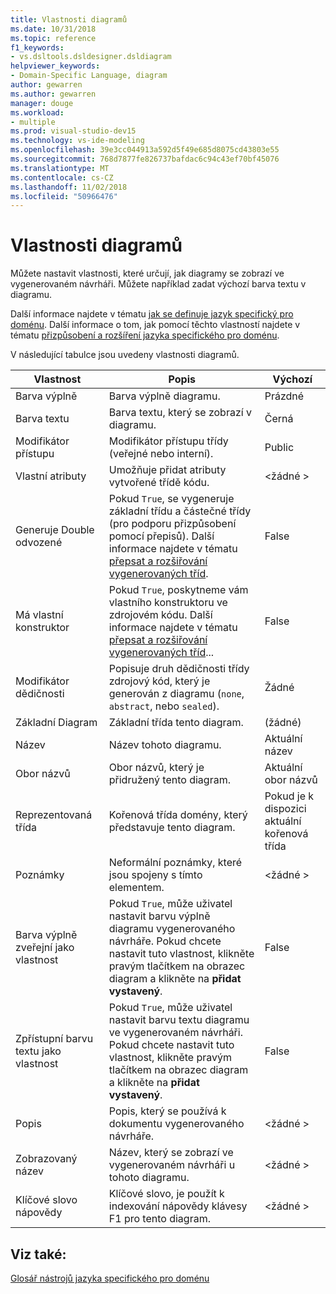```yaml
---
title: Vlastnosti diagramů
ms.date: 10/31/2018
ms.topic: reference
f1_keywords:
- vs.dsltools.dsldesigner.dsldiagram
helpviewer_keywords:
- Domain-Specific Language, diagram
author: gewarren
ms.author: gewarren
manager: douge
ms.workload:
- multiple
ms.prod: visual-studio-dev15
ms.technology: vs-ide-modeling
ms.openlocfilehash: 39e3cc044913a592d5f49e685d8075cd43803e55
ms.sourcegitcommit: 768d7877fe826737bafdac6c94c43ef70bf45076
ms.translationtype: MT
ms.contentlocale: cs-CZ
ms.lasthandoff: 11/02/2018
ms.locfileid: "50966476"
---
```

# <a name="properties-of-diagrams"></a>Vlastnosti diagramů
Můžete nastavit vlastnosti, které určují, jak diagramy se zobrazí ve vygenerovaném návrháři. Můžete například zadat výchozí barva textu v diagramu.

 Další informace najdete v tématu [jak se definuje jazyk specifický pro doménu](../modeling/how-to-define-a-domain-specific-language.md). Další informace o tom, jak pomocí těchto vlastností najdete v tématu [přizpůsobení a rozšíření jazyka specifického pro doménu](../modeling/customizing-and-extending-a-domain-specific-language.md).

 V následující tabulce jsou uvedeny vlastnosti diagramů.

|Vlastnost|Popis|Výchozí|
|-|-|-|
|Barva výplně|Barva výplně diagramu.|Prázdné|
|Barva textu|Barva textu, který se zobrazí v diagramu.|Černá|
|Modifikátor přístupu|Modifikátor přístupu třídy (veřejné nebo interní).|Public|
|Vlastní atributy|Umožňuje přidat atributy vytvořené třídě kódu.|\<žádné >|
|Generuje Double odvozené|Pokud `True`, se vygeneruje základní třídu a částečné třídy (pro podporu přizpůsobení pomocí přepisů). Další informace najdete v tématu [přepsat a rozšiřování vygenerovaných tříd](../modeling/overriding-and-extending-the-generated-classes.md).|False|
|Má vlastní konstruktor|Pokud `True`, poskytneme vám vlastního konstruktoru ve zdrojovém kódu. Další informace najdete v tématu [přepsat a rozšiřování vygenerovaných tříd](../modeling/overriding-and-extending-the-generated-classes.md)...|False|
|Modifikátor dědičnosti|Popisuje druh dědičnosti třídy zdrojový kód, který je generován z diagramu (`none`, `abstract`, nebo `sealed`).|Žádné|
|Základní Diagram|Základní třída tento diagram.|(žádné)|
|Název|Název tohoto diagramu.|Aktuální název|
|Obor názvů|Obor názvů, který je přidružený tento diagram.|Aktuální obor názvů|
|Reprezentovaná třída|Kořenová třída domény, který představuje tento diagram.|Pokud je k dispozici aktuální kořenová třída|
|Poznámky|Neformální poznámky, které jsou spojeny s tímto elementem.|\<žádné >|
|Barva výplně zveřejní jako vlastnost|Pokud `True`, může uživatel nastavit barvu výplně diagramu vygenerovaného návrháře. Pokud chcete nastavit tuto vlastnost, klikněte pravým tlačítkem na obrazec diagram a klikněte na **přidat vystavený**.|False|
|Zpřístupní barvu textu jako vlastnost|Pokud `True`, může uživatel nastavit barvu textu diagramu ve vygenerovaném návrháři. Pokud chcete nastavit tuto vlastnost, klikněte pravým tlačítkem na obrazec diagram a klikněte na **přidat vystavený**.|False|
|Popis|Popis, který se používá k dokumentu vygenerovaného návrháře.|\<žádné >|
|Zobrazovaný název|Název, který se zobrazí ve vygenerovaném návrháři u tohoto diagramu.|\<žádné >|
|Klíčové slovo nápovědy|Klíčové slovo, je použít k indexování nápovědy klávesy F1 pro tento diagram.|\<žádné >|

## <a name="see-also"></a>Viz také:

[Glosář nástrojů jazyka specifického pro doménu](https://msdn.microsoft.com/ca5e84cb-a315-465c-be24-76aa3df276aa)

